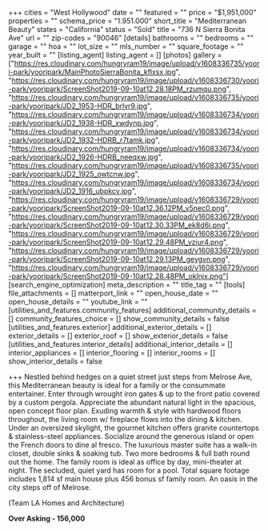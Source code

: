 +++
cities = "West Hollywood"
date = ""
featured = ""
price = "$1,951,000"
properties = ""
schema_price = "1.951.000"
short_title = "Mediterranean Beauty"
states = "California"
status = "Sold"
title = "736 N Sierra Bonita Ave"
url = ""
zip-codes = "90046"
[details]
bathrooms = ""
bedrooms = ""
garage = ""
hoa = ""
lot_size = ""
mls_number = ""
square_footage = ""
year_built = ""
[listing_agent]
listing_agent = []
[photos]
gallery = ["https://res.cloudinary.com/hungryram19/image/upload/v1608336735/yoori-park/yooripark/MainPhotoSierraBonita_kflxsx.jpg", "https://res.cloudinary.com/hungryram19/image/upload/v1608336730/yoori-park/yooripark/ScreenShot2019-09-10at12.28.18PM_rzumqu.png", "https://res.cloudinary.com/hungryram19/image/upload/v1608336735/yoori-park/yooripark/JD2_1953-HDR_brlvr9.jpg", "https://res.cloudinary.com/hungryram19/image/upload/v1608336734/yoori-park/yooripark/JD2_1938-HDR_xwdynp.jpg", "https://res.cloudinary.com/hungryram19/image/upload/v1608336734/yoori-park/yooripark/JD2_1932-HDRB_r7tamk.jpg", "https://res.cloudinary.com/hungryram19/image/upload/v1608336734/yoori-park/yooripark/JD2_1926-HDRB_neeqxw.jpg", "https://res.cloudinary.com/hungryram19/image/upload/v1608336735/yoori-park/yooripark/JD2_1925_owtcnw.jpg", "https://res.cloudinary.com/hungryram19/image/upload/v1608336734/yoori-park/yooripark/JD2_1916_ubpkcv.jpg", "https://res.cloudinary.com/hungryram19/image/upload/v1608336729/yoori-park/yooripark/ScreenShot2019-09-10at12.36.12PM_y5nec0.png", "https://res.cloudinary.com/hungryram19/image/upload/v1608336729/yoori-park/yooripark/ScreenShot2019-09-10at12.30.33PM_ek8d6i.png", "https://res.cloudinary.com/hungryram19/image/upload/v1608336729/yoori-park/yooripark/ScreenShot2019-09-10at12.29.48PM_vziur4.png", "https://res.cloudinary.com/hungryram19/image/upload/v1608336729/yoori-park/yooripark/ScreenShot2019-09-10at12.29.13PM_geygvn.png", "https://res.cloudinary.com/hungryram19/image/upload/v1608336729/yoori-park/yooripark/ScreenShot2019-09-10at12.28.48PM_oklnjx.png"]
[search_engine_optimization]
meta_description = ""
title_tag = ""
[tools]
file_attachments = []
matterport_link = ""
open_house_date = ""
open_house_details = ""
youtube_link = ""
[utilities_and_features.community_features]
additional_community_details = []
community_features_choice = []
show_community_details = false
[utilities_and_features.exterior]
additional_exterior_details = []
exterior_details = []
exterior_roof = []
show_exterior_details = false
[utilities_and_features.interior_details]
additional_interior_details = []
interior_appliances = []
interior_flooring = []
interior_rooms = []
show_interior_details = false

+++
Nestled behind hedges on a quiet street just steps from Melrose Ave, this Mediterranean beauty is ideal for a family or the consummate entertainer. Enter through wrought iron gates & up to the front patio covered by a custom pergola. Appreciate the abundant natural light in the spacious, open concept floor plan. Exuding warmth & style with hardwood floors throughout, the living room w/ fireplace flows into the dining & kitchen. Under an oversized skylight, the gourmet kitchen offers granite countertops & stainless-steel appliances. Socialize around the generous island or open the French doors to dine al fresco. The luxurious master suite has a walk-in closet, double sinks & soaking tub. Two more bedrooms & full bath round out the home. The family room is ideal as office by day, mini-theater at night. The secluded, quiet yard has room for a pool. Total square footage includes 1,814 sf main house plus 456 bonus sf family room. An oasis in the city steps off of Melrose.

(Team LA Homes and Architecture)

**Over Asking - 156,000**